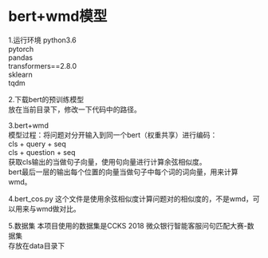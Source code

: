 # bert+wmd模型
1.运行环境
python3.6  
pytorch  
pandas  
transformers==2.8.0  
sklearn  
tqdm  

2.下载bert的预训练模型  
放在当前目录下，修改一下代码中的路径。

3.bert+wmd  
模型过程：将问题对分开输入到同一个bert（权重共享）进行编码：    
cls + query + seq   
cls + question + seq   
获取cls输出的当做句子向量，使用句向量进行计算余弦相似度。  
bert最后一层的输出每个位置的向量当做句子中每个词的词向量，用来计算wmd。

4.bert_cos.py
这个文件是使用余弦相似度计算问题对的相似度的，不是wmd，可以用来与wmd做对比。

5.数据集
本项目使用的数据集是CCKS 2018 微众银行智能客服问句匹配大赛-数据集  
存放在data目录下

